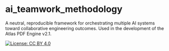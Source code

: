 # ai_teamwork_methodology
A neutral, reproducible framework for orchestrating multiple AI systems toward collaborative engineering outcomes. Used in the development of the Atlas PDF Engine v2.1.

[![License: CC BY 4.0](https://img.shields.io/badge/License-CC%20BY%204.0-lightgrey.svg)](https://creativecommons.org/licenses/by/4.0/)
